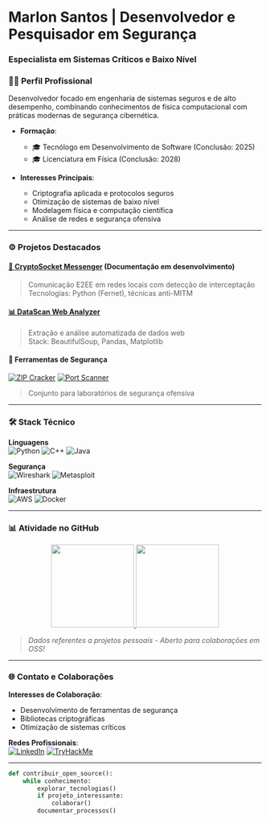 <h1 align="left">Marlon Santos | Desenvolvedor e Pesquisador em Segurança</h1>
<h3 align="left">Especialista em Sistemas Críticos e Baixo Nível</h3>

### 👨‍💻 Perfil Profissional

Desenvolvedor focado em engenharia de sistemas seguros e de alto desempenho, combinando conhecimentos de física computacional com práticas modernas de segurança cibernética. 

- **Formação**: 
  - 🎓 Tecnólogo em Desenvolvimento de Software (Conclusão: 2025)
  - 🎓 Licenciatura em Física (Conclusão: 2028)

- **Interesses Principais**:
  - Criptografia aplicada e protocolos seguros
  - Otimização de sistemas de baixo nível
  - Modelagem física e computação científica
  - Análise de redes e segurança ofensiva

---

### ⚙️ Projetos Destacados

#### [🔐 CryptoSocket Messenger](https://github.com/Marlon009/CryptoSocket) (Documentação em desenvolvimento)
> Comunicação E2EE em redes locais com detecção de interceptação  
> Tecnologias: Python (Fernet), técnicas anti-MITM

#### [📊 DataScan Web Analyzer](https://github.com/Marlon009/DataScan)
> Extração e análise automatizada de dados web  
> Stack: BeautifulSoup, Pandas, Matplotlib

#### 🧰 Ferramentas de Segurança
[![ZIP Cracker](https://img.shields.io/badge/🔓-ZIP_Brute_Force-critical)](https://github.com/Marlon009/zip_cracker) 
[![Port Scanner](https://img.shields.io/badge/📡-FallingPort-informational)](https://github.com/Marlon009/FallingPort)  
> Conjunto para laboratórios de segurança ofensiva

---

### 🛠️ Stack Técnico

**Linguagens**  
![Python](https://img.shields.io/badge/Python-Expert-3776AB?logo=python)
![C++](https://img.shields.io/badge/C++-Avançado-00599C?logo=cplusplus)
![Java](https://img.shields.io/badge/Java-Intermediário-007396?logo=openjdk)

**Segurança**  
![Wireshark](https://img.shields.io/badge/Wireshark-Experiente-1679A7?logo=wireshark)
![Metasploit](https://img.shields.io/badge/Metasploit-Conhecimento-1679A7)

**Infraestrutura**  
![AWS](https://img.shields.io/badge/AWS-EC2/S3-FF9900?logo=amazonaws)
![Docker](https://img.shields.io/badge/Docker-Em_aprendizado-2496ED?logo=docker)

---

### 📊 Atividade no GitHub

<div align="center">
  <a href="https://github.com/Marlon009?tab=repositories">
    <img src="https://github-readme-stats.vercel.app/api?username=Marlon009&show_icons=true&theme=dark&hide_border=true&custom_title=Estatísticas" height="165">
    <img src="https://github-readme-stats.vercel.app/api/top-langs/?username=Marlon009&layout=compact&theme=dark&hide_border=true" height="165">
  </a>
</div>

> *Dados referentes a projetos pessoais - Aberto para colaborações em OSS!*

---

### 🌐 Contato e Colaborações

**Interesses de Colaboração**:
- Desenvolvimento de ferramentas de segurança
- Bibliotecas criptográficas
- Otimização de sistemas críticos

**Redes Profissionais**:  
[![LinkedIn](https://img.shields.io/badge/LinkedIn-Profile-%230A66C2?logo=linkedin)](https://www.linkedin.com/in/marlon-santos-b35586265/)
[![TryHackMe](https://img.shields.io/badge/TryHackMe-Perfil-%2388CC14?logo=tryhackme)](https://tryhackme.com/p/BabaYaga09)

---

```python
def contribuir_open_source():
    while conhecimento:
        explorar_tecnologias()
        if projeto_interessante:
            colaborar()
        documentar_processos()
